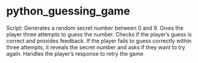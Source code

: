 # python_guessing_game
Script:  Generates a random secret number between 0 and 9. Gives the player three attempts to guess the number. Checks if the player’s guess is correct and provides feedback. If the player fails to guess correctly within three attempts, it reveals the secret number and asks if they want to try again. Handles the player’s response to retry the game
